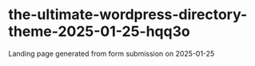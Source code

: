 # the-ultimate-wordpress-directory-theme-2025-01-25-hqq3o
Landing page generated from form submission on 2025-01-25
